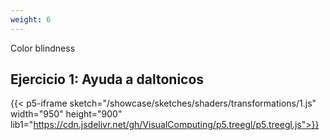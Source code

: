 ```yaml
---
weight: 6
---
```

Color blindness

## Ejercicio 1: Ayuda a daltonicos

{{< p5-iframe sketch="/showcase/sketches/shaders/transformations/1.js" width="950" height="900" lib1="https://cdn.jsdelivr.net/gh/VisualComputing/p5.treegl/p5.treegl.js">}}







